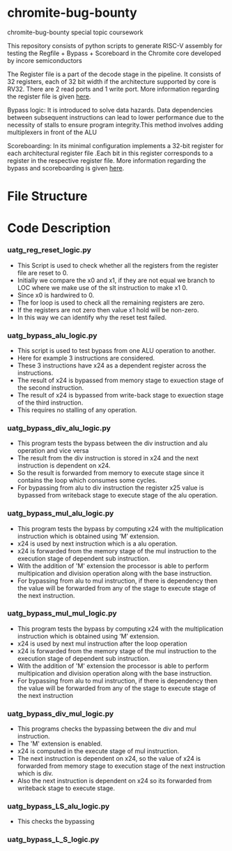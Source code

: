 # chromite-bug-bounty
chromite-bug-bounty special topic coursework

This repository consists of python scripts to generate RISC-V assembly for testing the Regfile + Bypass + Scoreboard in the Chromite core developed by incore semiconductors

The Register file is a part of the decode stage in the pipeline. It consists of 32 registers, each of 32 bit width if the architecture supported by core is RV32. There are 2 read ports and 1 write port. More information regarding the register file is given [here](https://chromite.readthedocs.io/en/using-csrbox/chromite.html#register-file).

Bypass logic: It is introduced to solve data hazards. Data dependencies between subsequent instructions can lead to lower performance due to the necessity of stalls to ensure program integrity.This method involves adding multiplexers in front of the ALU

Scoreboarding: In its minimal configuration implements a 32-bit register for each architectural register file .Each bit in this register corresponds to a register in the respective register file.
More information regarding the bypass and scoreboarding is given [here](https://chromite.readthedocs.io/en/using-csrbox/chromite.html#scoreboard).

# File Structure


# Code Description
### uatg_reg_reset_logic.py
* This Script is used to check whether all the registers from the register file are reset to 0.
* Initially  we compare the x0 and x1, if they are not equal we branch to LOC where we make use of the slt instruction to make x1 0.
* Since x0 is hardwired to 0.
* The for loop is used to check all the remaining registers are zero.
* If the registers are not zero then value x1 hold will be non-zero.
* In this way we can identify why the reset test failed.  

### uatg_bypass_alu_logic.py
* This script is used to test bypass from one ALU operation to another.
* Here for example 3 instructions are considered.
* These 3 instructions have x24 as a dependent register across the instructions.
* The result of x24 is bypassed from memory stage to exuection stage of the second instruction.
* The result of x24 is bypassed from write-back stage to exuection stage of the third instruction.
* This requires no stalling of any operation.

### uatg_bypass_div_alu_logic.py
* This program tests the bypass between the div instruction and alu operation and vice versa
* The result from the div instruction is stored in x24 and the next instruction is dependent on x24.
* So the result is forwarded from memory to execute stage since it contains the loop which consumes some cycles.
* For bypassing from alu to div instruction the register x25 value is bypassed from writeback stage to execute stage of the alu operation.

### uatg_bypass_mul_alu_logic.py
* This program tests the bypass by computing x24 with the multiplication instruction which is obtained using ‘M’ extension.
* x24 is used by next instruction which is a alu operation.
* x24 is forwarded from the memory stage of the mul instruction to the execution stage of dependent sub instruction.
* With the addition of 'M' extension the processor is able to perform multipication and division operation along with the base instruction.
* For bypassing from alu to mul instruction, if there is dependency then the value will be forwarded from any of the stage to execute stage of the next instruction.

### uatg_bypass_mul_mul_logic.py
* This program tests the bypass by computing x24 with the multiplication instruction which is obtained using ‘M’ extension.
* x24 is used by next mul instruction after the loop operation
* x24 is forwarded from the memory stage of the mul instruction to the execution stage of dependent sub instruction.
* With the addition of 'M' extension the processor is able to perform multipication and division operation along with the base instruction.
* For bypassing from alu to mul instruction, if there is dependency then the value will be forwarded from any of the stage to execute stage of the next instruction

### uatg_bypass_div_mul_logic.py
* This programs checks the bypassing between the div and mul instruction.
* The 'M' extension is enabled.
* x24 is computed in the execute stage of mul instruction.
* The next instruction is dependent on x24, so the value of x24 is forwarded from memory stage to execution stage of the next instruction which is div.
* Also the next instruction is dependent on x24 so its forwarded from writeback stage to execute stage.

### uatg_bypass_LS_alu_logic.py
* This checks the bypassing 

### uatg_bypass_L_S_logic.py



